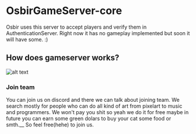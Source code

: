 # OsbirGameServer-core
Osbir uses this server to accept players and verify them in AuthenticationServer.
Right now it has no gameplay implemented but soon it will have some.
:)

## How does gameserver works?
![alt text](https://i.imgur.com/mJ4a0wn.png "Osbir server design")

### Join team
You can join us on discord and there we can talk about joining team.
We search mostly for people who can do all kind of art from pixelart to music and programmers.
We won't pay you shit so yeah we do it for free maybe in future you can earn some green dolars to buy your cat some food or smth.__
So feel free(hehe) to join us.
